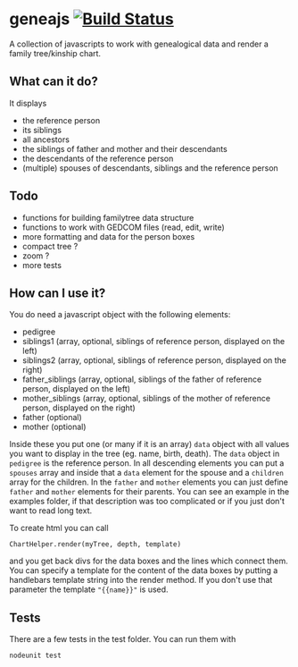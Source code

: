 geneajs [![Build Status](https://travis-ci.org/djfun/geneajs.png?branch=master)](https://travis-ci.org/djfun/geneajs)
================

A collection of javascripts to work with genealogical data and render a family tree/kinship chart.

What can it do?
---------------

It displays

*  the reference person
*  its siblings
*  all ancestors
*  the siblings of father and mother and their descendants
*  the descendants of the reference person
*  (multiple) spouses of descendants, siblings and the reference person

Todo
----
* functions for building familytree data structure
* functions to work with GEDCOM files (read, edit, write)
* more formatting and data for the person boxes
* compact tree ?
* zoom ?
* more tests

How can I use it?
-----------------
You do need a javascript object with the following elements:
* pedigree
* siblings1 (array, optional, siblings of reference person, displayed on the left)
* siblings2 (array, optional, siblings of reference person, displayed on the right)
* father_siblings (array, optional, siblings of the father of reference person, displayed on the left)
* mother_siblings (array, optional, siblings of the mother of reference person, displayed on the right)
* father (optional)
* mother (optional)

Inside these you put one (or many if it is an array) `data` object with all values you want to display in the tree (eg. name, birth, death). The `data` object in `pedigree` is the reference person. In all descending elements you can put a `spouses` array and inside that a `data` element for the spouse and a `children` array for the children. In the `father` and `mother` elements you can just define `father` and `mother` elements for their parents.
You can see an example in the examples folder, if that description was too complicated or if you just don't want to read long text.

To create html you can call

    ChartHelper.render(myTree, depth, template)

and you get back divs for the data boxes and the lines which connect them. You can specify a template for the content of the data boxes by putting a handlebars template string into the render method. If you don't use that parameter the template `"{{name}}"` is used.

Tests
-----
There are a few tests in the test folder. You can run them with

    nodeunit test

